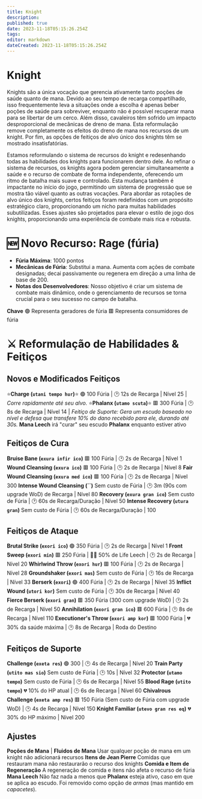 ```yaml
---
title: Knight
description: 
published: true
date: 2023-11-18T05:15:26.254Z
tags: 
editor: markdown
dateCreated: 2023-11-18T05:15:26.254Z
---
```


# Knight

Knights são a única vocação que gerencia ativamente tanto poções de saúde quanto de mana. Devido ao seu tempo de recarga compartilhado, isso frequentemente leva a situações onde a escolha é apenas beber poções de saúde para sobreviver, enquanto não é possível recuperar mana para se libertar de um cerco. Além disso, cavaleiros têm sofrido um impacto desproporcional de mecânicas de dreno de mana. Esta reformulação remove completamente os efeitos do dreno de mana nos recursos de um knight. Por fim, as opções de feitiços de alvo único dos knights têm se mostrado insatisfatórias.

Estamos reformulando o sistema de recursos do knight e redesenhando todas as habilidades dos knights para funcionarem dentro dele. Ao refinar o sistema de recursos, os knights agora podem gerenciar simultaneamente a saúde e o recurso de combate de forma independente, oferecendo um ritmo de batalha mais suave e controlado. Esta mudança também é impactante no início do jogo, permitindo um sistema de progressão que se mostra tão viável quanto as outras vocações. Para abordar as rotações de alvo único dos knights, certos feitiços foram redefinidos com um propósito estratégico claro, proporcionando um nicho para muitas habilidades subutilizadas. Esses ajustes são projetados para elevar o estilo de jogo dos knights, proporcionando uma experiência de combate mais rica e robusta.

# :new: Novo Recurso: Rage (fúria)
- **Fúria Máxima**: 1000 pontos
- **Mecânicas de Fúria**: Substitui a mana. Aumenta com ações de combate designadas; decai passivamente ou regenera em direção a uma linha de base de 200.
- **Notas dos Desenvolvedores**: Nosso objetivo é criar um sistema de combate mais dinâmico, onde o gerenciamento de recursos se torna crucial para o seu sucesso no campo de batalha.

**Chave**
🟢  Representa geradores de fúria
🟥  Representa consumidores de fúria

# :crossed_swords: Reformulação de Habilidades & Feitiços
## Novos e Modificados Feitiços
:star:**Charge (`utani tempo hur`)**:star: 🟢 100 Fúria | :clock2: 12s de Recarga | Nível 25 | *Corre rapidamente até seu alvo.*
:star:**Phalanx (`utamo scuta`)**:star: 🟥 300 Fúria | :clock2: 8s de Recarga | Nível 14 | *Feitiço de Suporte: Gera um escudo baseado no nível e defesa que transfere 10% do dano recebido para ele, durando até 30s.*
**Mana Leech** irá "curar" seu escudo **Phalanx** enquanto estiver ativo

## Feitiços de Cura
**Bruise Bane (`exura infir ico`)** 🟥 100 Fúria | :clock2: 2s de Recarga | Nível 1
**Wound Cleansing (`exura ico`)** 🟥 100 Fúria | :clock2: 2s de Recarga | Nível 8
**Fair Wound Cleansing (`exura med ico`)** 🟥 100 Fúria | :clock2: 2s de Recarga | Nível 300
**Intense Wound Cleansing (``)** Sem custo de Fúria | :clock2: 3m (90s com upgrade WoD) de Recarga | Nível 80
**Recovery (`exura gran ico`)** Sem custo de Fúria | :clock2: 60s de Recarga/Duração | Nível 50
**Intense Recovery (`utura gran`)** Sem custo de Fúria | :clock2: 60s de Recarga/Duração | 100

## Feitiços de Ataque
**Brutal Strike (`exori ico`)** 🟢 350 Fúria | :clock2: 2s de Recarga | Nível 1
**Front Sweep (`exori min`)** 🟥 250 Fúria | 🧛‍♂️ 50% de Life Leech | :clock2: 2s de Recarga | Nível 20
**Whirlwind Throw (`exori hur`)** 🟥 100 Fúria | :clock2: 2s de Recarga | Nível 28
**Groundshaker (`exori mas`)** Sem custo de Fúria | :clock2: 16s de Recarga | Nível 33
**Berserk (`exori`)** 🟢 400 Fúria | :clock2: 2s de Recarga | Nível 35
**Inflict Wound (`utori kor`)** Sem custo de Fúria | :clock2: 30s de Recarga | Nível 40
**Fierce Berserk (`exori gran`)** 🟥 350 Fúria (300 com upgrade WoD) | :clock2: 2s de Recarga | Nível 50
**Annihilation (`exori gran ico`)** 🟥 600 Fúria | :clock2: 8s de Recarga | Nível 110
**Executioner's Throw (`exori amp kor`)** 🟥 1000 Fúria | :broken_heart: 30% da saúde máxima | :clock2: 8s de Recarga | Roda do Destino

## Feitiços de Suporte
**Challenge (`exeta res`)** 🟢 300 | :clock2: 4s de Recarga | Nível 20
**Train Party (`utito mas sio`)** Sem custo de Fúria | :clock2: 10s | Nível 32
**Protector (`utamo tempo`)** Sem custo de Fúria | :clock2: 6s de Recarga | Nível 55
**Blood Rage (`utito tempo`)** :broken_heart: 10% do HP atual | :clock2: 6s de Recarga | Nível 60
**Chivalrous Challenge (`exeta amp res`)** 🟥 150 Fúria (Sem custo de Fúria com upgrade WoD) | :clock2: 4s de Recarga | Nível 150
**Knight Familiar (`utevo gran res eq`)** :broken_heart: 30% do HP máximo | Nível 200

## Ajustes
**Poções de Mana** | **Fluidos de Mana** Usar qualquer poção de mana em um knight não adicionará recursos
**Itens de Jean Pierre** Comidas que restauram mana não restaurarão o recurso dos knights
**Comida e Item de Regeneração** A regeneração de comida e itens não afeta o recurso de fúria
**Mana Leech** Não faz nada a menos que **Phalanx** esteja ativo, caso em que se aplica ao escudo. Foi removido como opção de *armas* (mas mantido em *capacetes*).
